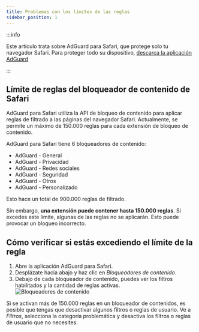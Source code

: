 ```yaml
---
title: Problemas con los límites de las reglas
sidebar_position: 1
---
```


:::info

Este artículo trata sobre AdGuard para Safari, que protege solo tu navegador Safari. Para proteger todo su dispositivo, [descarca la aplicación AdGuard](https://agrd.io/download-kb-adblock)

:::

## Límite de reglas del bloqueador de contenido de Safari

AdGuard para Safari utiliza la API de bloqueo de contenido para aplicar reglas de filtrado a las páginas del navegador Safari. Actualmente, se permite un máximo de 150.000 reglas para cada extensión de bloqueo de contenido.

AdGuard para Safari tiene 6 bloqueadores de contenido:

- AdGuard - General
- AdGuard - Privacidad
- AdGuard - Redes sociales
- AdGuard - Seguridad
- AdGuard - Otros
- AdGuard - Personalizado

Esto hace un total de 900.000 reglas de filtrado.

Sin embargo, **una extensión puede contener hasta 150.000 reglas**. Si excedes este límite, algunas de las reglas no se aplicarán. Esto puede provocar un bloqueo incorrecto.

## Cómo verificar si estás excediendo el límite de la regla

1. Abre la aplicación AdGuard para Safari.
2. Desplázate hacia abajo y haz clic en _Bloqueadores de contenido_.
3. Debajo de cada bloqueador de contenido, puedes ver los filtros habilitados y la cantidad de reglas activas.
    ![Bloqueadores de contenido](https://cdn.adtidy.org/content/Kb/ad_blocker/safari/adg-safari-cb.png)

Si se activan más de 150.000 reglas en un bloqueador de contenidos, es posible que tengas que desactivar algunos filtros o reglas de usuario. Ve a _Filtros_, selecciona la categoría problemática y desactiva los filtros o reglas de usuario que no necesites.
